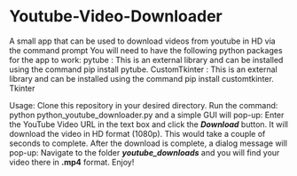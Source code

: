 # Youtube-Video-Downloader
A small app that can be used to download videos from youtube in HD via the command prompt
You will need to have the following python packages for the app to work:
    pytube : This is an external library and can be installed using the command pip install pytube.
    CustomTkinter : This is an external library and can be installed using the command pip install customtkinter.
    Tkinter

Usage:
Clone this repository in your desired directory.
Run the command: python python_youtube_downloader.py and a simple GUI will pop-up:
Enter the YouTube Video URL in the text box and click the ***Download*** button.
It will download the video in HD format (1080p). This would take a couple of seconds to complete.
After the download is complete, a dialog message will pop-up:
Navigate to the folder ***youtube_downloads*** and you will find your video there in **.mp4** format. Enjoy!
